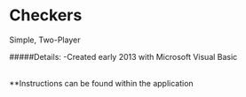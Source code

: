 # Checkers
Simple, Two-Player

#####Details:
-Created early 2013 with Microsoft Visual Basic

<br>
**Instructions can be found within the application
